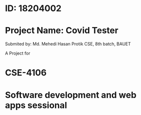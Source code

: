 # ID: 18204002
# Project Name: Covid Tester

Submited by:
Md. Mehedi Hasan Protik
CSE, 8th batch, BAUET

A Project for
# CSE-4106
# Software development and web apps sessional
